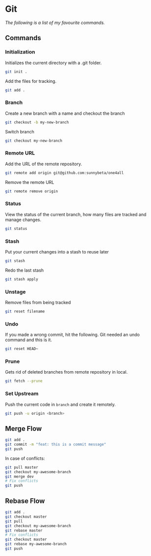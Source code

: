 # Git

*The following is a list of my favourite commands.*

## Commands

### Initialization

Initializes the current directory with a .git folder.

```bash
git init .
```

Add the files for tracking.

```bash
git add .
```

### Branch

Create a new branch with a name and checkout the branch

```bash
git checkout -b my-new-branch
```

Switch branch

```bash
git checkout my-new-branch
```


### Remote URL

Add the URL of the remote repository.

```bash
git remote add origin git@github.com:sunnybeta/one4all
```

Remove the remote URL

```bash
git remote remove origin
```

### Status

View the status of the current branch, how many files are tracked and manage changes.

```bash
git status
```

### Stash

Put your current changes into a stash to reuse later

```bash
git stash
```

Redo the last stash

```bash
git stash apply
```

### Unstage

Remove files from being tracked

```bash
git reset filename
```

### Undo

If you made a wrong commit, hit the following. Git needed an undo command and this is it.

```bash
git reset HEAD~
```

### Prune

Gets rid of deleted branches from remote repository in local.

```bash
git fetch --prune
```

### Set Upstream

Push the current code in `branch` and create it remotely.

```bash
git push -u origin <branch>
```


## Merge Flow

```bash
git add .
git commit -m "feat: this is a commit message"
git push
```

In case of conflicts:

```bash
git pull master
git checkout my-awesome-branch
git merge dev
# Fix conflicts
git push
```


## Rebase Flow

```bash
git add .
git checkout master
git pull
git checkout my-awesome-branch
git rebase master
# Fix conflicts
git checkout master
git rebase my-awesome-branch
git push
```

